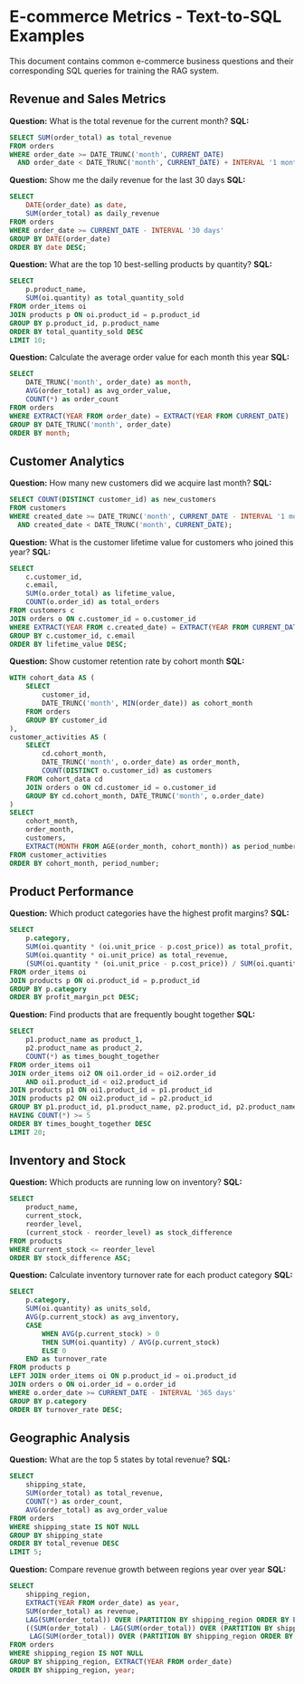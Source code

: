 # E-commerce Metrics - Text-to-SQL Examples

This document contains common e-commerce business questions and their corresponding SQL queries for training the RAG system.

## Revenue and Sales Metrics

**Question:** What is the total revenue for the current month?
**SQL:**
```sql
SELECT SUM(order_total) as total_revenue
FROM orders 
WHERE order_date >= DATE_TRUNC('month', CURRENT_DATE)
  AND order_date < DATE_TRUNC('month', CURRENT_DATE) + INTERVAL '1 month';
```

**Question:** Show me the daily revenue for the last 30 days
**SQL:**
```sql
SELECT 
    DATE(order_date) as date,
    SUM(order_total) as daily_revenue
FROM orders 
WHERE order_date >= CURRENT_DATE - INTERVAL '30 days'
GROUP BY DATE(order_date)
ORDER BY date DESC;
```

**Question:** What are the top 10 best-selling products by quantity?
**SQL:**
```sql
SELECT 
    p.product_name,
    SUM(oi.quantity) as total_quantity_sold
FROM order_items oi
JOIN products p ON oi.product_id = p.product_id
GROUP BY p.product_id, p.product_name
ORDER BY total_quantity_sold DESC
LIMIT 10;
```

**Question:** Calculate the average order value for each month this year
**SQL:**
```sql
SELECT 
    DATE_TRUNC('month', order_date) as month,
    AVG(order_total) as avg_order_value,
    COUNT(*) as order_count
FROM orders 
WHERE EXTRACT(YEAR FROM order_date) = EXTRACT(YEAR FROM CURRENT_DATE)
GROUP BY DATE_TRUNC('month', order_date)
ORDER BY month;
```

## Customer Analytics

**Question:** How many new customers did we acquire last month?
**SQL:**
```sql
SELECT COUNT(DISTINCT customer_id) as new_customers
FROM customers 
WHERE created_date >= DATE_TRUNC('month', CURRENT_DATE - INTERVAL '1 month')
  AND created_date < DATE_TRUNC('month', CURRENT_DATE);
```

**Question:** What is the customer lifetime value for customers who joined this year?
**SQL:**
```sql
SELECT 
    c.customer_id,
    c.email,
    SUM(o.order_total) as lifetime_value,
    COUNT(o.order_id) as total_orders
FROM customers c
JOIN orders o ON c.customer_id = o.customer_id
WHERE EXTRACT(YEAR FROM c.created_date) = EXTRACT(YEAR FROM CURRENT_DATE)
GROUP BY c.customer_id, c.email
ORDER BY lifetime_value DESC;
```

**Question:** Show customer retention rate by cohort month
**SQL:**
```sql
WITH cohort_data AS (
    SELECT 
        customer_id,
        DATE_TRUNC('month', MIN(order_date)) as cohort_month
    FROM orders
    GROUP BY customer_id
),
customer_activities AS (
    SELECT 
        cd.cohort_month,
        DATE_TRUNC('month', o.order_date) as order_month,
        COUNT(DISTINCT o.customer_id) as customers
    FROM cohort_data cd
    JOIN orders o ON cd.customer_id = o.customer_id
    GROUP BY cd.cohort_month, DATE_TRUNC('month', o.order_date)
)
SELECT 
    cohort_month,
    order_month,
    customers,
    EXTRACT(MONTH FROM AGE(order_month, cohort_month)) as period_number
FROM customer_activities
ORDER BY cohort_month, period_number;
```

## Product Performance

**Question:** Which product categories have the highest profit margins?
**SQL:**
```sql
SELECT 
    p.category,
    SUM(oi.quantity * (oi.unit_price - p.cost_price)) as total_profit,
    SUM(oi.quantity * oi.unit_price) as total_revenue,
    (SUM(oi.quantity * (oi.unit_price - p.cost_price)) / SUM(oi.quantity * oi.unit_price)) * 100 as profit_margin_pct
FROM order_items oi
JOIN products p ON oi.product_id = p.product_id
GROUP BY p.category
ORDER BY profit_margin_pct DESC;
```

**Question:** Find products that are frequently bought together
**SQL:**
```sql
SELECT 
    p1.product_name as product_1,
    p2.product_name as product_2,
    COUNT(*) as times_bought_together
FROM order_items oi1
JOIN order_items oi2 ON oi1.order_id = oi2.order_id 
    AND oi1.product_id < oi2.product_id
JOIN products p1 ON oi1.product_id = p1.product_id
JOIN products p2 ON oi2.product_id = p2.product_id
GROUP BY p1.product_id, p1.product_name, p2.product_id, p2.product_name
HAVING COUNT(*) >= 5
ORDER BY times_bought_together DESC
LIMIT 20;
```

## Inventory and Stock

**Question:** Which products are running low on inventory?
**SQL:**
```sql
SELECT 
    product_name,
    current_stock,
    reorder_level,
    (current_stock - reorder_level) as stock_difference
FROM products 
WHERE current_stock <= reorder_level
ORDER BY stock_difference ASC;
```

**Question:** Calculate inventory turnover rate for each product category
**SQL:**
```sql
SELECT 
    p.category,
    SUM(oi.quantity) as units_sold,
    AVG(p.current_stock) as avg_inventory,
    CASE 
        WHEN AVG(p.current_stock) > 0 
        THEN SUM(oi.quantity) / AVG(p.current_stock)
        ELSE 0 
    END as turnover_rate
FROM products p
LEFT JOIN order_items oi ON p.product_id = oi.product_id
JOIN orders o ON oi.order_id = o.order_id
WHERE o.order_date >= CURRENT_DATE - INTERVAL '365 days'
GROUP BY p.category
ORDER BY turnover_rate DESC;
```

## Geographic Analysis

**Question:** What are the top 5 states by total revenue?
**SQL:**
```sql
SELECT 
    shipping_state,
    SUM(order_total) as total_revenue,
    COUNT(*) as order_count,
    AVG(order_total) as avg_order_value
FROM orders 
WHERE shipping_state IS NOT NULL
GROUP BY shipping_state
ORDER BY total_revenue DESC
LIMIT 5;
```

**Question:** Compare revenue growth between regions year over year
**SQL:**
```sql
SELECT 
    shipping_region,
    EXTRACT(YEAR FROM order_date) as year,
    SUM(order_total) as revenue,
    LAG(SUM(order_total)) OVER (PARTITION BY shipping_region ORDER BY EXTRACT(YEAR FROM order_date)) as prev_year_revenue,
    ((SUM(order_total) - LAG(SUM(order_total)) OVER (PARTITION BY shipping_region ORDER BY EXTRACT(YEAR FROM order_date))) / 
     LAG(SUM(order_total)) OVER (PARTITION BY shipping_region ORDER BY EXTRACT(YEAR FROM order_date))) * 100 as growth_rate_pct
FROM orders 
WHERE shipping_region IS NOT NULL
GROUP BY shipping_region, EXTRACT(YEAR FROM order_date)
ORDER BY shipping_region, year;
```
